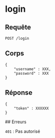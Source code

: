 
# login

## Requête

`POST /login`

## Corps

    {
        "username" : XXX,
        "password" : XXX
    }

## Réponse

    {
        "token" : XXXXXX
    }

## Erreurs

 `401` : Pas autorisé



